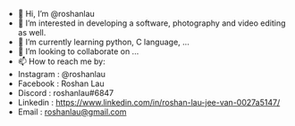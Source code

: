 - 👋 Hi, I’m @roshanlau
- 👀 I’m interested in developing a software, photography and video editing as well.
- 🌱 I’m currently learning python, C language, ...
- 💞️ I’m looking to collaborate on ...
- 📫 How to reach me by:
- Instagram : @roshanlau
- Facebook  : Roshan Lau
- Discord   : roshanlau#6847
- Linkedin  : https://www.linkedin.com/in/roshan-lau-jee-van-0027a5147/
- Email     : roshanlau@gmail.com
